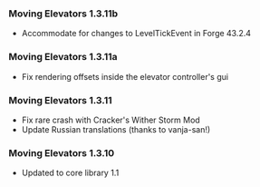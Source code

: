 ### Moving Elevators 1.3.11b
- Accommodate for changes to LevelTickEvent in Forge 43.2.4

### Moving Elevators 1.3.11a
- Fix rendering offsets inside the elevator controller's gui

### Moving Elevators 1.3.11
- Fix rare crash with Cracker's Wither Storm Mod
- Update Russian translations (thanks to vanja-san!)

### Moving Elevators 1.3.10
- Updated to core library 1.1

